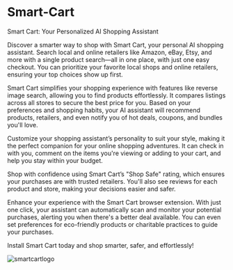 ﻿# Smart-Cart

Smart Cart: Your Personalized AI Shopping Assistant

Discover a smarter way to shop with Smart Cart, your personal AI shopping assistant. Search local and online retailers like Amazon, eBay, Etsy, and more with a single product search—all in one place, with just one easy checkout. You can prioritize your favorite local shops and online retailers, ensuring your top choices show up first.

Smart Cart simplifies your shopping experience with features like reverse image search, allowing you to find products effortlessly. It compares listings across all stores to secure the best price for you. Based on your preferences and shopping habits, your AI assistant will recommend products, retailers, and even notify you of hot deals, coupons, and bundles you'll love.

Customize your shopping assistant’s personality to suit your style, making it the perfect companion for your online shopping adventures. It can check in with you, comment on the items you're viewing or adding to your cart, and help you stay within your budget.

Shop with confidence using Smart Cart’s "Shop Safe" rating, which ensures your purchases are with trusted retailers. You'll also see reviews for each product and store, making your decisions easier and safer.

Enhance your experience with the Smart Cart browser extension. With just one click, your assistant can automatically scan and monitor your potential purchases, alerting you when there's a better deal available. You can even set preferences for eco-friendly products or charitable practices to guide your purchases.

Install Smart Cart today and shop smarter, safer, and effortlessly!


![smartcartlogo](https://github.com/user-attachments/assets/4dde8fc5-1dc5-4906-822d-0817ea7fc7a4)
